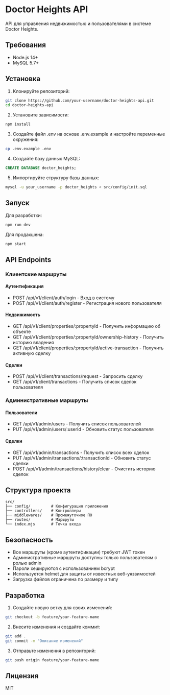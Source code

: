 # Doctor Heights API

API для управления недвижимостью и пользователями в системе Doctor Heights.

## Требования

- Node.js 14+
- MySQL 5.7+

## Установка

1. Клонируйте репозиторий:
```bash
git clone https://github.com/your-username/doctor-heights-api.git
cd doctor-heights-api
```

2. Установите зависимости:
```bash
npm install
```

3. Создайте файл .env на основе .env.example и настройте переменные окружения:
```bash
cp .env.example .env
```

4. Создайте базу данных MySQL:
```sql
CREATE DATABASE doctor_heights;
```

5. Импортируйте структуру базы данных:
```bash
mysql -u your_username -p doctor_heights < src/config/init.sql
```

## Запуск

Для разработки:
```bash
npm run dev
```

Для продакшена:
```bash
npm start
```

## API Endpoints

### Клиентские маршруты

#### Аутентификация
- POST /api/v1/client/auth/login - Вход в систему
- POST /api/v1/client/auth/register - Регистрация нового пользователя

#### Недвижимость
- GET /api/v1/client/properties/:propertyId - Получить информацию об объекте
- GET /api/v1/client/properties/:propertyId/ownership-history - Получить историю владения
- GET /api/v1/client/properties/:propertyId/active-transaction - Получить активную сделку

#### Сделки
- POST /api/v1/client/transactions/request - Запросить сделку
- GET /api/v1/client/transactions - Получить список сделок пользователя

### Административные маршруты

#### Пользователи
- GET /api/v1/admin/users - Получить список пользователей
- PUT /api/v1/admin/users/:userId - Обновить статус пользователя

#### Сделки
- GET /api/v1/admin/transactions - Получить список всех сделок
- PUT /api/v1/admin/transactions/:transactionId - Обновить статус сделки
- POST /api/v1/admin/transactions/history/clear - Очистить историю сделок

## Структура проекта

```
src/
├── config/         # Конфигурация приложения
├── controllers/    # Контроллеры
├── middlewares/    # Промежуточное ПО
├── routes/         # Маршруты
└── index.mjs       # Точка входа
```

## Безопасность

- Все маршруты (кроме аутентификации) требуют JWT токен
- Административные маршруты доступны только пользователям с ролью admin
- Пароли хешируются с использованием bcrypt
- Используется helmet для защиты от известных веб-уязвимостей
- Загрузка файлов ограничена по размеру и типу

## Разработка

1. Создайте новую ветку для своих изменений:
```bash
git checkout -b feature/your-feature-name
```

2. Внесите изменения и создайте коммит:
```bash
git add .
git commit -m "Описание изменений"
```

3. Отправьте изменения в репозиторий:
```bash
git push origin feature/your-feature-name
```

## Лицензия

MIT 